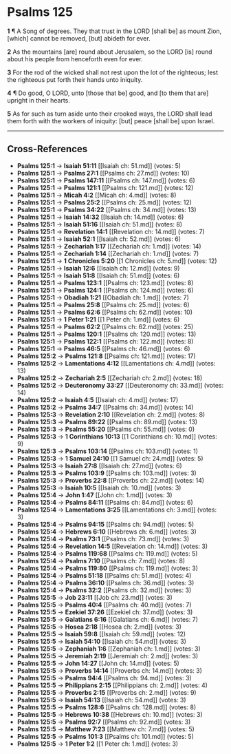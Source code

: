 # Psalms 125

**1** ¶ A Song of degrees. They that trust in the LORD [shall be] as mount Zion, [which] cannot be removed, [but] abideth for ever.

**2** As the mountains [are] round about Jerusalem, so the LORD [is] round about his people from henceforth even for ever.

**3** For the rod of the wicked shall not rest upon the lot of the righteous; lest the righteous put forth their hands unto iniquity.

**4** ¶ Do good, O LORD, unto [those that be] good, and [to them that are] upright in their hearts.

**5** As for such as turn aside unto their crooked ways, the LORD shall lead them forth with the workers of iniquity: [but] peace [shall be] upon Israel.

---

## Cross-References

- **Psalms 125:1** → **Isaiah 51:11** [[Isaiah ch: 51.md]] (votes: 5)
- **Psalms 125:1** → **Psalms 27:1** [[Psalms ch: 27.md]] (votes: 10)
- **Psalms 125:1** → **Psalms 147:11** [[Psalms ch: 147.md]] (votes: 6)
- **Psalms 125:1** → **Psalms 121:1** [[Psalms ch: 121.md]] (votes: 12)
- **Psalms 125:1** → **Micah 4:2** [[Micah ch: 4.md]] (votes: 8)
- **Psalms 125:1** → **Psalms 25:2** [[Psalms ch: 25.md]] (votes: 12)
- **Psalms 125:1** → **Psalms 34:22** [[Psalms ch: 34.md]] (votes: 13)
- **Psalms 125:1** → **Isaiah 14:32** [[Isaiah ch: 14.md]] (votes: 6)
- **Psalms 125:1** → **Isaiah 51:16** [[Isaiah ch: 51.md]] (votes: 8)
- **Psalms 125:1** → **Revelation 14:1** [[Revelation ch: 14.md]] (votes: 7)
- **Psalms 125:1** → **Isaiah 52:1** [[Isaiah ch: 52.md]] (votes: 6)
- **Psalms 125:1** → **Zechariah 1:17** [[Zechariah ch: 1.md]] (votes: 14)
- **Psalms 125:1** → **Zechariah 1:14** [[Zechariah ch: 1.md]] (votes: 7)
- **Psalms 125:1** → **1 Chronicles 5:20** [[1 Chronicles ch: 5.md]] (votes: 12)
- **Psalms 125:1** → **Isaiah 12:6** [[Isaiah ch: 12.md]] (votes: 9)
- **Psalms 125:1** → **Isaiah 51:8** [[Isaiah ch: 51.md]] (votes: 6)
- **Psalms 125:1** → **Psalms 123:1** [[Psalms ch: 123.md]] (votes: 8)
- **Psalms 125:1** → **Psalms 124:1** [[Psalms ch: 124.md]] (votes: 6)
- **Psalms 125:1** → **Obadiah 1:21** [[Obadiah ch: 1.md]] (votes: 7)
- **Psalms 125:1** → **Psalms 25:8** [[Psalms ch: 25.md]] (votes: 6)
- **Psalms 125:1** → **Psalms 62:6** [[Psalms ch: 62.md]] (votes: 10)
- **Psalms 125:1** → **1 Peter 1:21** [[1 Peter ch: 1.md]] (votes: 6)
- **Psalms 125:1** → **Psalms 62:2** [[Psalms ch: 62.md]] (votes: 25)
- **Psalms 125:1** → **Psalms 120:1** [[Psalms ch: 120.md]] (votes: 13)
- **Psalms 125:1** → **Psalms 122:1** [[Psalms ch: 122.md]] (votes: 8)
- **Psalms 125:1** → **Psalms 46:5** [[Psalms ch: 46.md]] (votes: 6)
- **Psalms 125:2** → **Psalms 121:8** [[Psalms ch: 121.md]] (votes: 17)
- **Psalms 125:2** → **Lamentations 4:12** [[Lamentations ch: 4.md]] (votes: 13)
- **Psalms 125:2** → **Zechariah 2:5** [[Zechariah ch: 2.md]] (votes: 18)
- **Psalms 125:2** → **Deuteronomy 33:27** [[Deuteronomy ch: 33.md]] (votes: 14)
- **Psalms 125:2** → **Isaiah 4:5** [[Isaiah ch: 4.md]] (votes: 17)
- **Psalms 125:2** → **Psalms 34:7** [[Psalms ch: 34.md]] (votes: 14)
- **Psalms 125:3** → **Revelation 2:10** [[Revelation ch: 2.md]] (votes: 8)
- **Psalms 125:3** → **Psalms 89:22** [[Psalms ch: 89.md]] (votes: 13)
- **Psalms 125:3** → **Psalms 55:20** [[Psalms ch: 55.md]] (votes: 0)
- **Psalms 125:3** → **1 Corinthians 10:13** [[1 Corinthians ch: 10.md]] (votes: 9)
- **Psalms 125:3** → **Psalms 103:14** [[Psalms ch: 103.md]] (votes: 1)
- **Psalms 125:3** → **1 Samuel 24:10** [[1 Samuel ch: 24.md]] (votes: 5)
- **Psalms 125:3** → **Isaiah 27:8** [[Isaiah ch: 27.md]] (votes: 6)
- **Psalms 125:3** → **Psalms 103:9** [[Psalms ch: 103.md]] (votes: 3)
- **Psalms 125:3** → **Proverbs 22:8** [[Proverbs ch: 22.md]] (votes: 14)
- **Psalms 125:3** → **Isaiah 10:5** [[Isaiah ch: 10.md]] (votes: 3)
- **Psalms 125:4** → **John 1:47** [[John ch: 1.md]] (votes: 3)
- **Psalms 125:4** → **Psalms 84:11** [[Psalms ch: 84.md]] (votes: 6)
- **Psalms 125:4** → **Lamentations 3:25** [[Lamentations ch: 3.md]] (votes: 3)
- **Psalms 125:4** → **Psalms 94:15** [[Psalms ch: 94.md]] (votes: 5)
- **Psalms 125:4** → **Hebrews 6:10** [[Hebrews ch: 6.md]] (votes: 3)
- **Psalms 125:4** → **Psalms 73:1** [[Psalms ch: 73.md]] (votes: 3)
- **Psalms 125:4** → **Revelation 14:5** [[Revelation ch: 14.md]] (votes: 3)
- **Psalms 125:4** → **Psalms 119:68** [[Psalms ch: 119.md]] (votes: 5)
- **Psalms 125:4** → **Psalms 7:10** [[Psalms ch: 7.md]] (votes: 8)
- **Psalms 125:4** → **Psalms 119:80** [[Psalms ch: 119.md]] (votes: 3)
- **Psalms 125:4** → **Psalms 51:18** [[Psalms ch: 51.md]] (votes: 4)
- **Psalms 125:4** → **Psalms 36:10** [[Psalms ch: 36.md]] (votes: 3)
- **Psalms 125:4** → **Psalms 32:2** [[Psalms ch: 32.md]] (votes: 3)
- **Psalms 125:5** → **Job 23:11** [[Job ch: 23.md]] (votes: 3)
- **Psalms 125:5** → **Psalms 40:4** [[Psalms ch: 40.md]] (votes: 7)
- **Psalms 125:5** → **Ezekiel 37:26** [[Ezekiel ch: 37.md]] (votes: 3)
- **Psalms 125:5** → **Galatians 6:16** [[Galatians ch: 6.md]] (votes: 7)
- **Psalms 125:5** → **Hosea 2:18** [[Hosea ch: 2.md]] (votes: 3)
- **Psalms 125:5** → **Isaiah 59:8** [[Isaiah ch: 59.md]] (votes: 12)
- **Psalms 125:5** → **Isaiah 54:10** [[Isaiah ch: 54.md]] (votes: 3)
- **Psalms 125:5** → **Zephaniah 1:6** [[Zephaniah ch: 1.md]] (votes: 3)
- **Psalms 125:5** → **Jeremiah 2:19** [[Jeremiah ch: 2.md]] (votes: 3)
- **Psalms 125:5** → **John 14:27** [[John ch: 14.md]] (votes: 5)
- **Psalms 125:5** → **Proverbs 14:14** [[Proverbs ch: 14.md]] (votes: 3)
- **Psalms 125:5** → **Psalms 94:4** [[Psalms ch: 94.md]] (votes: 3)
- **Psalms 125:5** → **Philippians 2:15** [[Philippians ch: 2.md]] (votes: 4)
- **Psalms 125:5** → **Proverbs 2:15** [[Proverbs ch: 2.md]] (votes: 9)
- **Psalms 125:5** → **Isaiah 54:13** [[Isaiah ch: 54.md]] (votes: 3)
- **Psalms 125:5** → **Psalms 128:6** [[Psalms ch: 128.md]] (votes: 8)
- **Psalms 125:5** → **Hebrews 10:38** [[Hebrews ch: 10.md]] (votes: 3)
- **Psalms 125:5** → **Psalms 92:7** [[Psalms ch: 92.md]] (votes: 3)
- **Psalms 125:5** → **Matthew 7:23** [[Matthew ch: 7.md]] (votes: 5)
- **Psalms 125:5** → **Psalms 101:3** [[Psalms ch: 101.md]] (votes: 5)
- **Psalms 125:5** → **1 Peter 1:2** [[1 Peter ch: 1.md]] (votes: 3)
